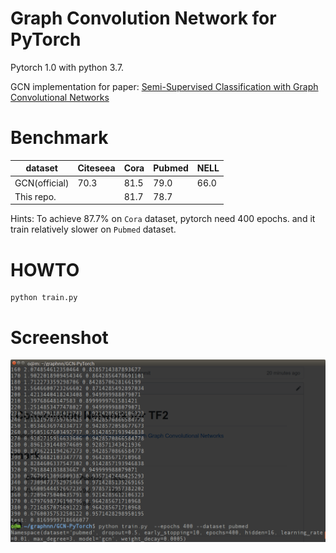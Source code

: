 # Graph Convolution Network for PyTorch

Pytorch 1.0 with python 3.7.

GCN implementation for paper: [Semi-Supervised Classification with Graph Convolutional Networks](https://arxiv.org/pdf/1609.02907.pdf)

# Benchmark

| dataset       | Citeseea | Cora | Pubmed | NELL |
|---------------|----------|------|--------|------|
| GCN(official) | 70.3     | 81.5 | 79.0   | 66.0 |
| This repo.    |          | 81.7 |   78.7  |      |

Hints:
To achieve 87.7% on `Cora` dataset, pytorch need 400 epochs.
and it train relatively slower on `Pubmed` dataset.


# HOWTO
```
python train.py
```

# Screenshot

![](res/screen.png)
